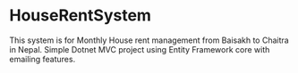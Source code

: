 # HouseRentSystem
This system is for Monthly House rent management from Baisakh to Chaitra in Nepal. Simple Dotnet MVC project using Entity Framework core  with emailing features. 
